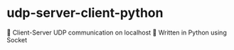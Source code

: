 # udp-server-client-python
🔹 Client-Server UDP communication on localhost
🔹 Written in Python using Socket
